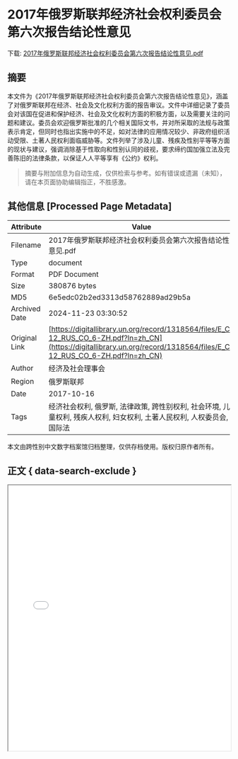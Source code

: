 # 2017年俄罗斯联邦经济社会权利委员会第六次报告结论性意见

<!-- tcd_download_link -->
下载: <a href="../2017年俄罗斯联邦经济社会权利委员会第六次报告结论性意见.pdf" download>2017年俄罗斯联邦经济社会权利委员会第六次报告结论性意见.pdf</a>
<!-- tcd_download_link_end -->

## 摘要

<!-- tcd_abstract -->
本文件为《2017年俄罗斯联邦经济社会权利委员会第六次报告结论性意见》，涵盖了对俄罗斯联邦在经济、社会及文化权利方面的报告审议。文件中详细记录了委员会对该国在促进和保护经济、社会及文化权利方面的积极方面，以及需要关注的问题和建议。委员会欢迎俄罗斯批准的几个相关国际文书，并对所采取的法规与政策表示肯定，但同时也指出实施中的不足，如对法律的应用情况较少、非政府组织活动受限、土著人民权利面临威胁等。文件列举了涉及儿童、残疾及性别平等等方面的现状与建议，强调消除基于性取向和性别认同的歧视，要求缔约国加强立法及完善陈旧的法律条款，以保证人人平等享有《公约》权利。

<!-- tcd_abstract_end -->

> 摘要与附加信息为自动生成，仅供检索与参考。如有错误或遗漏（未知），请在本页面协助编辑指正，不胜感激。

## 其他信息 [Processed Page Metadata]

| Attribute       | Value                                  |
|-----------------|----------------------------------------|
| Filename        | 2017年俄罗斯联邦经济社会权利委员会第六次报告结论性意见.pdf                             |
| Type            | document                                 |
| Format          | PDF Document                               |
| Size            | 380876 bytes                           |
| MD5             | 6e5edc02b2ed3313d58762889ad29b5a                                  |
| Archived Date   | 2024-11-23 03:30:52                             |
| Original Link   | [https://digitallibrary.un.org/record/1318564/files/E_C-12_RUS_CO_6-ZH.pdf?ln=zh_CN](https://digitallibrary.un.org/record/1318564/files/E_C-12_RUS_CO_6-ZH.pdf?ln=zh_CN)                         |
| Author          | 经济及社会理事会                               |
| Region          | 俄罗斯联邦                               |
| Date            | 2017-10-16                                 |
| Tags            | 经济社会权利, 俄罗斯, 法律政策, 跨性别权利, 社会环境, 儿童权利, 残疾人权利, 妇女权利, 土著人民权利, 人权委员会, 国际法                                 |

本文由跨性别中文数字档案馆归档整理，仅供存档使用。版权归原作者所有。


## 正文 { data-search-exclude }

<!-- tcd_main_text -->
<iframe src="../2017年俄罗斯联邦经济社会权利委员会第六次报告结论性意见.pdf" width="100%" height="600px">
    <p>无法显示PDF，请下载查看。</p>
</iframe>
<!-- tcd_main_text_end -->

